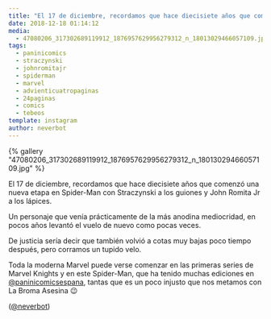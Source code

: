 ```yaml
---
title: "El 17 de diciembre, recordamos que hace diecisiete años que comenzó una nueva etapa en Spider-Man con Straczynski a los guiones y John Romita Jr a los lápices"
date: 2018-12-18 01:14:12
media: 
  - 47080206_317302689119912_1876957629956279312_n_18013029466057109.jpg
tags: 
  - paninicomics
  - straczynski
  - johnromitajr
  - spiderman
  - marvel
  - advienticuatropaginas
  - 24paginas
  - comics
  - tebeos
template: instagram
author: neverbot
---
```


{% gallery "47080206_317302689119912_1876957629956279312_n_18013029466057109.jpg" %}

El 17 de diciembre, recordamos que hace diecisiete años que comenzó una nueva etapa en Spider-Man con Straczynski a los guiones y John Romita Jr a los lápices.

Un personaje que venía prácticamente de la más anodina mediocridad, en pocos años levantó el vuelo de nuevo como pocas veces.

De justicia sería decir que también volvió a cotas muy bajas poco tiempo después, pero corramos un tupido velo.

Toda la moderna Marvel puede verse comenzar en las primeras series de Marvel Knights y en este Spider-Man, que ha tenido muchas ediciones en [@paninicomicsespana](https://instagram.com/paninicomicsespana), tantas que es un poco injusto que nos metamos con La Broma Asesina 😉

([@neverbot](https://instagram.com/neverbot))
